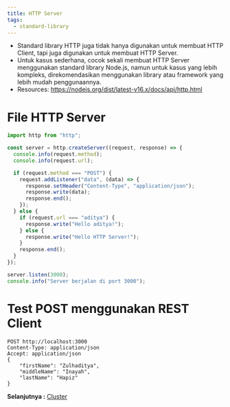 ```yaml
---
title: HTTP Server
tags:
  - standard-library
---
```


- Standard library HTTP juga tidak hanya digunakan untuk membuat HTTP Client, tapi juga digunakan untuk membuat HTTP Server.
- Untuk kasus sederhana, cocok sekali membuat HTTP Server menggunakan standard library Node.js, namun untuk kasus yang lebih kompleks, direkomendasikan menggunakan library atau framework yang lebih mudah penggunaannya.
- Resources: https://nodejs.org/dist/latest-v16.x/docs/api/http.html

# File HTTP Server

```js
import http from "http";

const server = http.createServer((request, response) => {
  console.info(request.method);
  console.info(request.url);

  if (request.method === "POST") {
    request.addListener("data", (data) => {
      response.setHeader("Content-Type", "application/json");
      response.write(data);
      response.end();
    });
  } else {
    if (request.url === "aditya") {
      response.write("Hello aditya!");
    } else {
      response.write("Hello HTTP Server!");
    }
    response.end();
  }
});

server.listen(3000);
console.info("Server berjalan di port 3000");
```

# Test POST menggunakan REST Client

```http
POST http://localhost:3000
Content-Type: application/json
Accept: application/json
{
	"firstName": "Zulhaditya",
	"middleName": "Inayah",
	"lastName": "Hapiz"
}
```

**Selanjutnya :** [Cluster](cluster.md)
